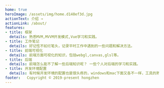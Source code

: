 ```yaml
---
home: true
heroImage: /assets/img/home.d148ef3d.jpg
actionText: 介绍 →
actionLink: /about/
features:
- title: 框架
  details: 熟悉MVM,MVVM开发模式,Vue学习和实践。
- title: 工作笔记
  details: 好记性不如烂笔头，记录平时工作中遇到的一些问题和解决方法。
- title: 前端可视化
  details: 前端方面可视化的知识，包括webgl,canvas,glsl等。
- title: 后端
  details: 前端怎么能不了解一些后端知识呢？ 一些个人对后端的学习和实践。
- title: 开发环境配置
  details: 有时候开发环境的配置也是很头疼的，windows和mac下面又各不一样，工具的熟练程度直接决定开发速度，所以留文待查吧。
footer:   Copyright © 2019-present hongzhen
---
```

<!-- ![An image](./.vuepress/public/images/home.jpg) -->

